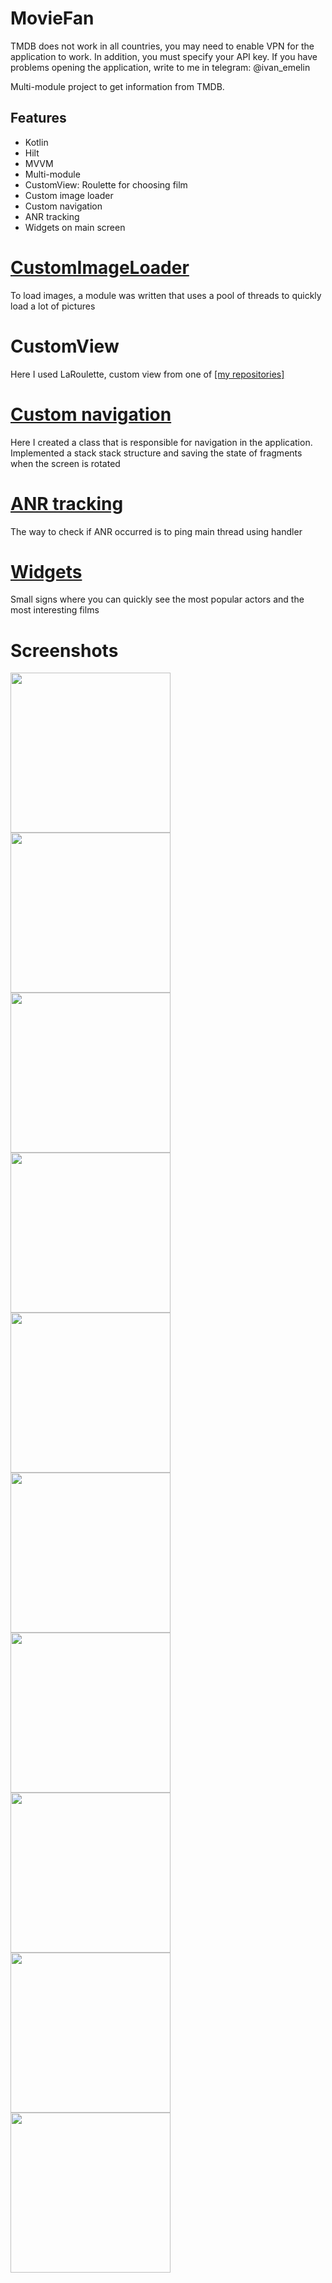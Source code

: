 # MovieFan
TMDB does not work in all countries, you may need to enable VPN for the application to work. In addition, you must specify your API key. If you have problems opening the application, write to me in telegram: @ivan_emelin

Multi-module project to get information from TMDB.

## Features
* Kotlin
* Hilt
* MVVM
* Multi-module
* CustomView: Roulette for choosing film
* Custom image loader
* Custom navigation
* ANR tracking
* Widgets on main screen

# [CustomImageLoader](https://github.com/avelycure/MovieFan/tree/master/image-loader)
To load images, a module was written that uses a pool of threads to quickly load a lot of pictures

# CustomView
Here I used LaRoulette, custom view from one of [[my repositories]](https://github.com/avelycure/LaRoulette)

# [Custom navigation](https://github.com/avelycure/MovieFan/tree/master/navigation)
Here I created a class that is responsible for navigation in the application. Implemented a stack stack structure and saving the state of fragments when the screen is rotated

# [ANR tracking](https://github.com/avelycure/MovieFan/tree/master/crash-report)
The way to check if ANR occurred is to ping main thread using handler

# [Widgets](https://github.com/avelycure/MovieFan/tree/master/widgets)
Small signs where you can quickly see the most popular actors and the most interesting films

# Screenshots
<p>
  <img src="https://github.com/avelycure/avelycure/blob/master/assets/movieFan/new/1.jpg" width="256" />
  <img src="https://github.com/avelycure/avelycure/blob/master/assets/movieFan/new/2.jpg" width="256" />
  <img src="https://github.com/avelycure/avelycure/blob/master/assets/movieFan/new/3.jpg" width="256" />
  <img src="https://github.com/avelycure/avelycure/blob/master/assets/movieFan/new/4.jpg" width="256" />
  <img src="https://github.com/avelycure/avelycure/blob/master/assets/movieFan/new/5.jpg" width="256" />
  <img src="https://github.com/avelycure/avelycure/blob/master/assets/movieFan/new/6.jpg" width="256" />
  <img src="https://github.com/avelycure/avelycure/blob/master/assets/movieFan/new/7.jpg" width="256" />
  <img src="https://github.com/avelycure/avelycure/blob/master/assets/movieFan/new/8.jpg" width="256" />
  <img src="https://github.com/avelycure/avelycure/blob/master/assets/movieFan/new/9.jpg" width="256" />
  <img src="https://github.com/avelycure/avelycure/blob/master/assets/movieFan/new/10.jpg" width="256" />
</p>
